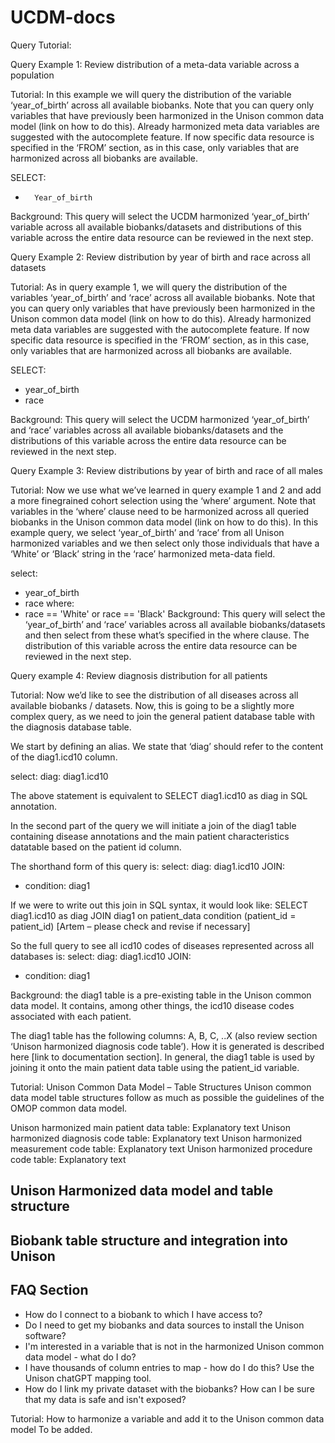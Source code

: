 # UCDM-docs

Query Tutorial:
 
Query Example 1: Review distribution of a meta-data variable across a population
 
Tutorial: In this example we will query the distribution of the variable ‘year_of_birth’ across all available biobanks. Note that you can query only variables that have previously been harmonized in the Unison common data model (link on how to do this). Already harmonized meta data variables are suggested with the autocomplete feature. If now specific data resource is specified in the ‘FROM’ section, as in this case, only variables that are harmonized across all biobanks are available.
 
SELECT:
-   	Year_of_birth
 
Background: This query will select the UCDM harmonized ‘year_of_birth’ variable across all available biobanks/datasets and distributions of this variable across the entire data resource can be reviewed in the next step.
 
 
 
Query Example 2: Review distribution by year of birth and race across all datasets
 
Tutorial: As in query example 1, we will query the distribution of the variables ‘year_of_birth’ and ‘race’ across all available biobanks. Note that you can query only variables that have previously been harmonized in the Unison common data model (link on how to do this). Already harmonized meta data variables are suggested with the autocomplete feature. If now specific data resource is specified in the ‘FROM’ section, as in this case, only variables that are harmonized across all biobanks are available.
 
SELECT:
  - year_of_birth
  - race
 
Background: This query will select the UCDM harmonized ‘year_of_birth’ and ‘race’ variables across all available biobanks/datasets and the distributions of this variable across the entire data resource can be reviewed in the next step.
 
Query Example 3: Review distributions by year of birth and race of all males
 
Tutorial: Now we use what we’ve learned in query example 1 and 2 and add a more finegrained cohort selection using the ‘where’ argument. Note that variables in the ‘where’ clause need to be harmonized across all queried biobanks in the Unison common data model (link on how to do this). In this example query, we select ‘year_of_birth’ and ‘race’ from all Unison harmonized variables and we then select only those individuals that have a ‘White’ or ‘Black’ string in the ‘race’ harmonized meta-data field.
 
select:
  - year_of_birth
  - race
where:
  - race == 'White' or race == 'Black'
Background: This query will select the ‘year_of_birth’ and ‘race’ variables across all available biobanks/datasets and then select from these what’s specified in the where clause. The distribution of this variable across the entire data resource can be reviewed in the next step.
 
Query example 4: Review diagnosis distribution for all patients
 
Tutorial: Now we’d like to see the distribution of all diseases across all available biobanks / datasets. Now, this is going to be a slightly more complex query, as we need to join the general patient database table with the diagnosis database table.
 
We start by defining an alias. We state that ‘diag’ should refer to the content of the diag1.icd10 column.
 
select:
  diag: diag1.icd10
 
The above statement is equivalent to SELECT diag1.icd10 as diag in SQL annotation.
 
In the second part of the query we will initiate a join of the diag1 table containing disease annotations and the main patient characteristics datatable based on the patient id column.
 
The shorthand form of this query is:
select:
  diag: diag1.icd10
JOIN:
  - condition: diag1
 
If we were to write out this join in SQL syntax, it would look like:
SELECT diag1.icd10 as diag JOIN diag1 on patient_data condition (patient_id = patient_id) [Artem – please check and revise if necessary]
 
So the full query to see all icd10 codes of diseases represented across all databases is:
select:
  diag: diag1.icd10
JOIN:
  - condition: diag1
 
Background: the diag1 table is a pre-existing table in the Unison common data model. It contains, among other things, the icd10 disease codes associated with each patient.
 
The diag1 table has the following columns: A, B, C, ..X (also review section ‘Unison harmonized diagnosis code table’). How it is generated is described here [link to documentation section]. In general, the diag1 table is used by joining it onto the main patient data table using the patient_id variable.
 
Tutorial: Unison Common Data Model – Table Structures
Unison common data model table structures follow as much as possible the guidelines of the OMOP common data model.
 
Unison harmonized main patient data table: Explanatory text
Unison harmonized diagnosis code table: Explanatory text
Unison harmonized measurement code table: Explanatory text
Unison harmonized procedure code table: Explanatory text

## Unison Harmonized data model and table structure

## Biobank table structure and integration into Unison

## FAQ Section
* How do I connect to a biobank to which I have access to?
* Do I need to get my biobanks and data sources to install the Unison software?
* I'm interested in a variable that is not in the harmonized Unison common data model - what do I do?
* I have thousands of column entries to map - how do I do this?
  Use the Unison chatGPT mapping tool. 
* How do I link my private dataset with the biobanks? How can I be sure that my data is safe and isn't exposed?
 
 
Tutorial: How to harmonize a variable and add it to the Unison common data model
To be added.
 
 

